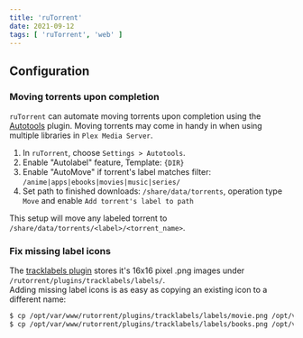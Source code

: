 ```yaml
---
title: 'ruTorrent'
date: 2021-09-12
tags: [ 'ruTorrent', 'web' ]
---
```


## Configuration

### Moving torrents upon completion

`ruTorrent` can automate moving torrents upon completion using the
[Autotools](https://github.com/Novik/ruTorrent/wiki/PluginAutotools) plugin.
Moving torrents may come in handy in when using multiple libraries in
`Plex Media Server`.

1. In `ruTorrent`, choose `Settings > Autotools`.
2. Enable "Autolabel" feature, Template: `{DIR}`
3. Enable "AutoMove" if torrent's label matches filter:
`/anime|apps|ebooks|movies|music|series/`
4. Set path to finished downloads: `/share/data/torrents`, operation type `Move`
and enable `Add torrent's label to path`

This setup will move any labeled torrent to `/share/data/torrents/<label>/<torrent_name>`.

### Fix missing label icons

The [tracklabels plugin](https://github.com/Novik/ruTorrent/tree/master/plugins/tracklabels)
stores it's 16x16 pixel .png images under `/rutorrent/plugins/tracklabels/labels/`.  
Adding missing label icons is as easy as copying an existing icon to a different
name:

```bash
$ cp /opt/var/www/rutorrent/plugins/tracklabels/labels/movie.png /opt/var/www/rutorrent/plugins/tracklabels/labels/movies.png
$ cp /opt/var/www/rutorrent/plugins/tracklabels/labels/books.png /opt/var/www/rutorrent/plugins/tracklabels/labels/ebooks.png
```
